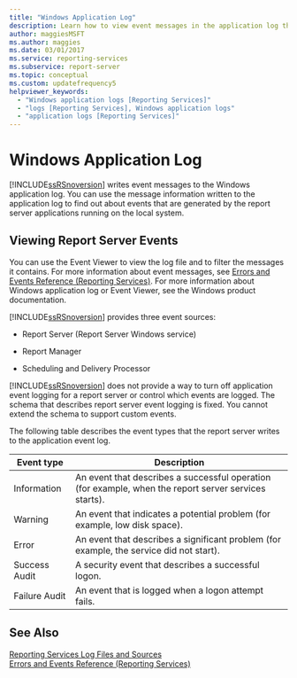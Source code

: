 ```yaml
---
title: "Windows Application Log"
description: Learn how to view event messages in the application log that are generated by report server applications that run on the local system.
author: maggiesMSFT
ms.author: maggies
ms.date: 03/01/2017
ms.service: reporting-services
ms.subservice: report-server
ms.topic: conceptual
ms.custom: updatefrequency5
helpviewer_keywords:
  - "Windows application logs [Reporting Services]"
  - "logs [Reporting Services], Windows application logs"
  - "application logs [Reporting Services]"
---
```

# Windows Application Log
  [!INCLUDE[ssRSnoversion](../../includes/ssrsnoversion-md.md)] writes event messages to the Windows application log. You can use the message information written to the application log to find out about events that are generated by the report server applications running on the local system.  
  
## Viewing Report Server Events  
 You can use the Event Viewer to view the log file and to filter the messages it contains. For more information about event messages, see [Errors and Events Reference &#40;Reporting Services&#41;](../../reporting-services/troubleshooting/errors-and-events-reference-reporting-services.md). For more information about Windows application log or Event Viewer, see the Windows product documentation.  
  
 [!INCLUDE[ssRSnoversion](../../includes/ssrsnoversion-md.md)] provides three event sources:  
  
-   Report Server (Report Server Windows service)  
  
-   Report Manager  
  
-   Scheduling and Delivery Processor  
  
 [!INCLUDE[ssRSnoversion](../../includes/ssrsnoversion-md.md)] does not provide a way to turn off application event logging for a report server or control which events are logged. The schema that describes report server event logging is fixed. You cannot extend the schema to support custom events.  
  
 The following table describes the event types that the report server writes to the application event log.  
  
|Event type|Description|  
|----------------|-----------------|  
|Information|An event that describes a successful operation (for example, when the report server services starts).|  
|Warning|An event that indicates a potential problem (for example, low disk space).|  
|Error|An event that describes a significant problem (for example, the service did not start).|  
|Success Audit|A security event that describes a successful logon.|  
|Failure Audit|An event that is logged when a logon attempt fails.|  
  
## See Also  
 [Reporting Services Log Files and Sources](../../reporting-services/report-server/reporting-services-log-files-and-sources.md)   
 [Errors and Events Reference &#40;Reporting Services&#41;](../../reporting-services/troubleshooting/errors-and-events-reference-reporting-services.md)  
  
  
